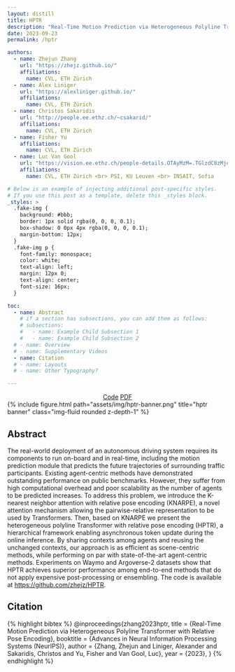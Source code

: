 ```yaml
---
layout: distill
title: HPTR
description: "Real-Time Motion Prediction via Heterogeneous Polyline Transformer with Relative Pose Encoding"
date: 2023-09-23
permalink: /hptr

authors:
  - name: Zhejun Zhang
    url: "https://zhejz.github.io/"
    affiliations:
      name: CVL, ETH Zürich
  - name: Alex Liniger
    url: "https://alexliniger.github.io/"
    affiliations:
      name: CVL, ETH Zürich
  - name: Christos Sakaridis
    url: "http://people.ee.ethz.ch/~csakarid/"
    affiliations:
      name: CVL, ETH Zürich
  - name: Fisher Yu
    affiliations:
      name: CVL, ETH Zürich
  - name: Luc Van Gool
    url: "https://vision.ee.ethz.ch/people-details.OTAyMzM=.TGlzdC8zMjcxLC0xOTcxNDY1MTc4.html"
    affiliations:
      name: CVL, ETH Zürich <br> PSI, KU Leuven <br> INSAIT, Sofia

# Below is an example of injecting additional post-specific styles.
# If you use this post as a template, delete this _styles block.
_styles: >
  .fake-img {
    background: #bbb;
    border: 1px solid rgba(0, 0, 0, 0.1);
    box-shadow: 0 0px 4px rgba(0, 0, 0, 0.1);
    margin-bottom: 12px;
  }
  .fake-img p {
    font-family: monospace;
    color: white;
    text-align: left;
    margin: 12px 0;
    text-align: center;
    font-size: 16px;
  }

toc:
  - name: Abstract
    # if a section has subsections, you can add them as follows:
    # subsections:
    #   - name: Example Child Subsection 1
    #   - name: Example Child Subsection 2
  # - name: Overview
  # - name: Supplementary Videos
  - name: Citation
  # - name: Layouts
  # - name: Other Typography?

---
```

<center>
<div class="links">
<!-- <a href="https://arxiv.org/abs/2303.04116" class="btn btn-sm z-depth-1" role="button" target="_blank">arXiv</a> -->
<a href="https://github.com/zhejz/HPTR" class="btn btn-sm z-depth-1" role="button" target="_blank">Code</a>
<a href="/assets/pdf/HPTR_submission.pdf" class="btn btn-sm z-depth-1" role="button" target="_blank">PDF</a>
<!-- <a href="/assets/pdf/trafficbots_poster.pdf" class="btn btn-sm z-depth-1" role="button" target="_blank">Poster</a> -->
<!-- <a href="/assets/pdf/trafficbots_slides.pdf" class="btn btn-sm z-depth-1" role="button" target="_blank">Slides</a> -->
</div>
</center>

<div class="row">
    <div class="col-sm mt-3 mt-md-0">
        {% include figure.html path="assets/img/hptr-banner.png" title="hptr banner" class="img-fluid rounded z-depth-1" %}
    </div>
</div>

## Abstract

The real-world deployment of an autonomous driving system requires its components to run on-board and in real-time, including the motion prediction module that predicts the future trajectories of surrounding traffic participants. Existing agent-centric methods have demonstrated outstanding performance on public benchmarks. However, they suffer from high computational overhead and poor scalability as the number of agents to be predicted increases. To address this problem, we introduce the K-nearest neighbor attention with relative pose encoding (KNARPE), a novel attention mechanism allowing the pairwise-relative representation to be used by Transformers. Then, based on KNARPE we present the heterogeneous polyline Transformer with relative pose encoding (HPTR), a hierarchical framework enabling asynchronous token update during the online inference. By sharing contexts among agents and reusing the unchanged contexts, our approach is as efficient as scene-centric methods, while performing on par with state-of-the-art agent-centric methods. Experiments on Waymo and Argoverse-2 datasets show that HPTR achieves superior performance among end-to-end methods that do not apply expensive post-processing or ensembling. The code is available at https://github.com/zhejz/HPTR.

<!-- ## Overview
<iframe width="720" height="405" src="https://www.youtube.com/embed/bhZuPpUoiak" title="YouTube video player" frameborder="0" allow="accelerometer; autoplay; clipboard-write; encrypted-media; gyroscope; picture-in-picture" allowfullscreen></iframe> -->

## Citation

{% highlight bibtex %}
@inproceedings{zhang2023hptr,
  title = {Real-Time Motion Prediction via Heterogeneous Polyline Transformer with Relative Pose Encoding},
  booktitle = {Advances in Neural Information Processing Systems (NeurIPS)},
  author = {Zhang, Zhejun and Liniger, Alexander and Sakaridis, Christos and Yu, Fisher and Van Gool, Luc},
  year = {2023},
}
{% endhighlight %}
